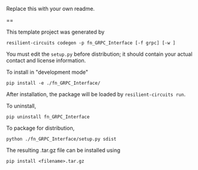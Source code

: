 Replace this with your own readme.

==

This template project was generated by

    resilient-circuits codegen -p fn_GRPC_Interface [-f grpc] [-w ]


You must edit the `setup.py` before distribution;
it should contain your actual contact and license information.

To install in "development mode"

    pip install -e ./fn_GRPC_Interface/

After installation, the package will be loaded by `resilient-circuits run`.


To uninstall,

    pip uninstall fn_GRPC_Interface


To package for distribution,

    python ./fn_GRPC_Interface/setup.py sdist

The resulting .tar.gz file can be installed using

    pip install <filename>.tar.gz
